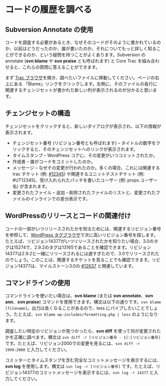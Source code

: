 <!--
# Researching Code History
-->

# コードの履歴を調べる

<!--
## Using Subversion Annotate
-->

## Subversion Annotate の使用

<!--
When you need to investigate code, you’ll often have questions about why the code is written the way it is, what it looked like before, who wrote it, and if you can find any more details about it. Subversion annotate (also called **svn blame** or **svn praise**), combined with Core Trac, can help you answer these questions.
-->

コードを調査する必要があるとき、なぜそのコードがそのように書かれているのか、以前はどうだったのか、誰が書いたのか、それについてもっと詳しく知ることができるのか、という疑問を持つことがよくあります。Subversion の annotate (**svn blame** や **svn praise** とも呼ばれます) と Core Trac を組み合わせると、これらの質問に答えることができます。

<!--
To get started, open the [Trac browser](https://core.trac.wordpress.org/browser/trunk), and navigate to the file you want to investigate. Click the Blame link at the top right of the page. You’ll see a new column appear on the left-hand side with the changeset that is associated with each line of the file.
-->

まず [Trac ブラウザ](https://core.trac.wordpress.org/browser/trunk)を開き、調べたいファイルに移動してください。ページの右上にある 「Blame」リンクをクリックします。左側に、そのファイルの各行に関連するチェンジセットが書かれた新しい列が表示されるのが分かると思います。

<!--
## Anatomy Of A Changeset
-->

## チェンジセットの構造

<!--
When you click on the changeset, a new dialog appears with the following information:
-->

チェンジセットをクリックすると、新しいダイアログが表示され、以下の情報が表示されます。

<!--
*   Changeset number (also called revision number) – Click the number in the title for a link to the changeset.
*   Timestamp – When the change was committed to WordPress core.
*   Author – Who committed the code.
*   Message – Why the change was made. Often, this includes any associated trac tickets (e.g. [#12345](https://core.trac.wordpress.org/ticket/12345)), associated unit test tickets (e.g. #UT12345), and the user who wrote the accepted patch (e.g. props username).
*   Changed files – A list of added and removed files, and an inline diff of modified files.
-->

*   チェンジセット番号 (リビジョン番号とも呼ばれます) – タイトルの数字をクリックすると、そのチェンジセットへのリンクが表示されます。
*   タイムスタンプ – WordPress コアに、その変更がいつコミットされたか。
*   作成者 – 誰がコードをコミットしたのか。
*   メッセージ – なぜその変更が行われたのか。多くの場合、これには関連する trac チケット (例: [#12345](https://core.trac.wordpress.org/ticket/12345)) や関連するユニットテストチケット (例: #UT12345)、受け入れられたパッチを書いたユーザー (例: props ユーザー名) が含まれます。
*   変更されたファイル – 追加・削除されたファイルのリストと、変更されたファイルのインラインでの差分表示です。

<!--
## Associating Code With A WordPress Release
-->

## WordPressのリリースとコードの関連付け

<!--
To find out when a piece of code was released, look at the associated revision number and find the next highest revision number on the [WordPress tags browser](https://core.trac.wordpress.org/browser?order=name#tags). For example, if you want to know when revision 14377 shipped, you can see that 3.0 was tagged as 15274 and 2.9.2 was tagged as 13165. Revision 14377 was too late to ship with 2.9.2, so it must have shipped with 3.0. You can also verify this by looking at the associated ticket. Revision 14377 is associated with [#12637](https://core.trac.wordpress.org/ticket/12637), which has a milestone of 3.0.
-->

コードの一部がいつリリースされたかを知るためには、関連するリビジョン番号を参照して、[WordPress タグブラウザ](https://core.trac.wordpress.org/browser?order=name#tags)で次に高いリビジョン番号を探します。たとえば、リビジョン14377がいつリリースされたかを知りたい場合、3.0のタグは15274で、2.9.2のタグは13165であることを確認できます。リビジョン14377は2.9.2と一緒にリリースされるには遅すぎたので、3.0でリリースされたのでしょう。このことは、関連するチケットを見ることでも確認できます。リビジョン14377は、マイルストーン3.0の [#12637](https://core.trac.wordpress.org/ticket/12637) と関連しています。

<!--
## Using The Command Line
-->

## コマンドラインの使用

<!--
If you prefer using the command line, you can use the **svn blame** (or **svn annotate**, **svn ann**, or **svn praise**) command. The syntax is: `svn blame [filename]`. Since the output can be verbose, you probably want to pipe it to less. For example: `svn blame wp-includes/formatting.php | less`.
-->

コマンドラインを使いたい場合は、**svn blame** (または **svn annotate**、**svn ann**、**svn praise**) コマンドを使用できます。構文は以下の通りです。`svn blame [filename]`。出力は長くなることがあるので、less にパイプしたいことでしょう。たとえば、`svn blame wp-includes/formatting.php | less` のようになります。

<!--
Once you see a specific revision you want to investigate, use **svn diff** to find exactly what changed. The syntax is `svn diff -r [revision number - 1]:[revision number]`. For example, to view changes made in revision 2000, type `svn diff -r 1999:2000`.
-->

調査したい特定のリビジョンが見つかったら、**svn diff** を使って何が変更されたかを正確に調べます。構文は `svn diff -r [リビジョン番号 - 1]:[リビジョン番号]` です。たとえば、リビジョン2000での変更を見るには、`svn diff -r 1999:2000` と入力してください。

<!--
To view the full commit message, including the committer and timestamp, use **svn log**. The syntax is `svn log -r [revision number]`. For example, to view the commit message for revision 14377, type `svn log -r 14377`.
-->

コミッターとタイムスタンプを含む完全なコミットメッセージを表示するには、**svn log** を使用します。構文は `svn log -r [リビジョン番号]` です。たとえば、リビジョン14377のコミットメッセージを表示するには、`svn log -r 14377` と入力してください。
